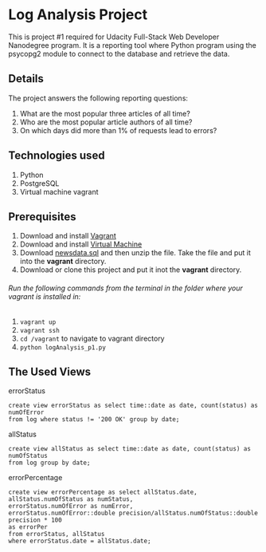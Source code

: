 # Log Analysis Project
This is project #1 required for Udacity Full-Stack Web Developer Nanodegree program.
It is a reporting tool where Python program using the psycopg2 module to connect to 
the database and retrieve the data. 

## Details 
The project answers the following reporting questions:
1. What are the most popular three articles of all time?
2. Who are the most popular article authors of all time?
3. On which days did more than 1% of requests lead to errors?

## Technologies used
1. Python
2. PostgreSQL
3. Virtual machine vagrant 

## Prerequisites 
1. Download and install [Vagrant](https://www.vagrantup.com/downloads.html)
2. Download and install [Virtual Machine](https://www.virtualbox.org/wiki/Downloads)
3. Download [newsdata.sql](https://d17h27t6h515a5.cloudfront.net/topher/2016/August/57b5f748_newsdata/newsdata.zip) and then unzip the file. Take the file and put it into the **vagrant** directory. 
4. Download or clone this project and put it inot the **vagrant** directory.

###### Run the following commands from the terminal in the folder where your vagrant is installed in:
1. `vagrant up`
2. `vagrant ssh`
3. `cd /vagrant` to navigate to vagrant directory
4. `python logAnalysis_p1.py`

## The Used Views 
errorStatus
```
create view errorStatus as select time::date as date, count(status) as numOfError 
from log where status != '200 OK' group by date;
```

allStatus
```
create view allStatus as select time::date as date, count(status) as numOfStatus
from log group by date;
```

errorPercentage
```
create view errorPercentage as select allStatus.date, allStatus.numOfStatus as numStatus,
errorStatus.numOfError as numError, 
errorStatus.numOfError::double precision/allStatus.numOfStatus::double precision * 100 
as errorPer 
from errorStatus, allStatus
where errorStatus.date = allStatus.date;
```